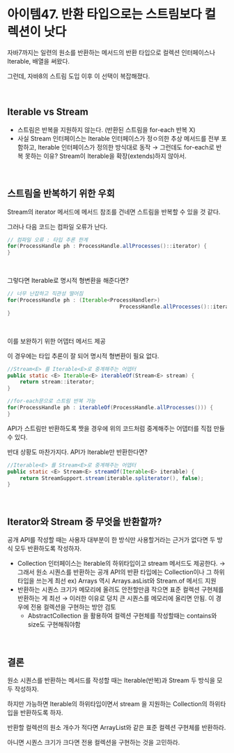 # 아이템47. 반환 타입으로는 스트림보다 컬렉션이 낫다

자바7까지는 일련의 원소를 반환하는 메서드의 반환 타입으로 컬렉션 인터페이스나 Iterable, 배열을 써왔다.

그런데, 자바8의 스트림 도입 이후 이 선택이 복잡해졌다.

<br>

## **Iterable vs Stream**

- 스트림은 반복을 지원하지 않는다. (반환된 스트림을 for-each 반복 X)
- 사실 Stream 인터페이스는 Iterable 인터페이스가 정ㅇ의한 추상 메서드를 전부 포함하고, Iterable 인터페이스가 정의한 방식대로 동작 → 그런데도 for-each로 반복 못하는 이유? Stream이 Iterable을 확장(extends)하지 않아서.

<br>

## **스트림을 반복하기 위한 우회**

Stream의 iterator 메서드에 메서드 참조를 건네면 스트림을 반복할 수 있을 것 같다.

그러나 다음 코드는 컴파일 오류가 난다.

```java
// 컴파일 오류 : 타입 추론 한계
for(ProcessHandle ph : ProcessHandle.allProcesses()::iterator) {
}
```

<br>

그렇다면 Iterable로 명시적 형변환을 해준다면?

```java
// 너무 난잡하고 직관성 떨어짐 
for(ProcessHandle ph : (Iterable<ProcessHandler>)
									ProcessHandle.allProcesses()::iterator) {
}
```

<br>

이를 보완하기 위한 어뎁터 메서드 제공

이 경우에는 타입 추론이 잘 되어 명시적 형변환이 필요 없다.

```java
//Stream<E> 를 Iterable<E>로 중계해주는 어뎁터
public static <E> Iterable<E> iterableOf(Stream<E> stream) {
	return stream::iterator;
}

//for-each문으로 스트림 반복 가능 
for(ProcessHandle ph : iterableOf(ProcessHandle.allProcesses())) {
}
```

API가 스트림만 반환하도록 짯을 경우에 위의 코드처럼 중계해주는 어뎁터를 직접 만들 수 있다.

반대 상황도 마찬가지다. API가 Iterable만 반환한다면?

```java
//Iterable<E> 를 Stream<E>로 중계해주는 어뎁터 
public static <E> Stream<E> streamOf(Iterable<E> iterable) {
    return StreamSupport.stream(iterable.spliterator(), false);
}
```

<br>

## **Iterator와 Stream 중 무엇을 반환할까?**

공개 API를 작성할 때는 사용자 대부분이 한 방식만 사용할거라는 근거가 없다면 두 방식 모두 반환하도록 작성하자.

- Collection 인터페이스는 Iterable의 하위타입이고 stream 메서드도 제공한다. → 그래서 원소 시퀀스를 반환하는 공개 API의 반환 타입에는 Collection이나 그 하위 타입을 쓰는게 최선 ex) Arrays 역시 Arrays.asList와 Stream.of 메서드 지원
- 반환하는 시퀀스 크기가 메모리에 올려도 안전할만큼 작으면 표준 컬렉션 구현체를 반환하는 게 최선 → 이러한 이유로 덩치 큰 시퀀스를 메모리에 올리면 안됨. 이 경우에 전용 컬렉션을 구현하는 방안 검토
    - AbstractCollection 을 활용하여 컬렉션 구현체를 작성할때는 contains와 size도 구현해줘야함

<br>

## **결론**

원소 시퀀스를 반환하는 메서드를 작성할 때는 Iterable(반복)과 Stream 두 방식을 모두 작성하자.

하지만 가능하면 Iterable의 하위타입이면서 stream 을 지원하는 Collection의 하위타입을 반환하도록 하자.

반환할 컬렉션의 원소 개수가 적다면 ArrayList와 같은 표준 컬렉션 구현체를 반환하라.

아니면 시퀀스 크기가 크다면 전용 컬렉션을 구현하는 것을 고민하라.